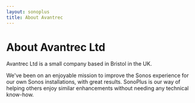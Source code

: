 ```yaml
---
layout: sonoplus
title: About Avantrec
---
```


# About Avantrec Ltd

Avantrec Ltd is a small company based in Bristol in the UK.

We've been on an enjoyable mission to improve the Sonos experience for our own Sonos installations, with great results. SonoPlus is our way of helping others enjoy similar enhancements without needing any technical know-how.